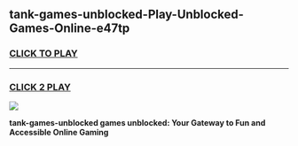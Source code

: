 
## tank-games-unblocked-Play-Unblocked-Games-Online-e47tp
<h3>
<a href="https://premium76.site?title=tank-games-unblocked&ref=25A">CLICK TO PLAY</a></h3>
<hr>

<h3>
<a href="https://premium76.site?title=tank-games-unblocked&ref=25A">CLICK 2 PLAY</a>
  
</h3>

<a href="https://premium76.site?title=tank-games-unblocked&ref=25A"><img src="https://clearcache.store/games.png"></a>


**tank-games-unblocked games unblocked: Your Gateway to Fun and Accessible Online Gaming**
